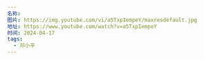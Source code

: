 ```yaml
---
名称: 
图片: https://img.youtube.com/vi/a5TxpIempeY/maxresdefault.jpg
地址: https://www.youtube.com/watch?v=a5TxpIempeY
时间: 2024-04-17
tags:
  - 邓小平
---
```

